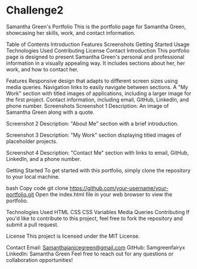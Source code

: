 # Challenge2
Samantha Green's Portfolio
This is the portfolio page for Samantha Green, showcasing her skills, work, and contact information.

Table of Contents
Introduction
Features
Screenshots
Getting Started
Usage
Technologies Used
Contributing
License
Contact
Introduction
This portfolio page is designed to present Samantha Green's personal and professional information in a visually appealing way. It includes sections about her, her work, and how to contact her.

Features
Responsive design that adapts to different screen sizes using media queries.
Navigation links to easily navigate between sections.
A "My Work" section with titled images of applications, including a larger image for the first project.
Contact information, including email, GitHub, LinkedIn, and phone number.
Screenshots
Screenshot 1
Description: An image of Samantha Green along with a quote.

Screenshot 2
Description: "About Me" section with a brief introduction.

Screenshot 3
Description: "My Work" section displaying titled images of placeholder projects.

Screenshot 4
Description: "Contact Me" section with links to email, GitHub, LinkedIn, and a phone number.

Getting Started
To get started with this portfolio, simply clone the repository to your local machine.

bash
Copy code
git clone https://github.com/your-username/your-portfolio.git
Open the index.html file in your web browser to view the portfolio.

Technologies Used
HTML
CSS
CSS Variables
Media Queries
Contributing
If you'd like to contribute to this project, feel free to fork the repository and submit a pull request.

License
This project is licensed under the MIT License.

Contact
Email: Samanthajanicegreen@gmail.com
GitHub: Samgreenfairyx
LinkedIn: Samantha Green
Feel free to reach out for any questions or collaboration opportunities!
